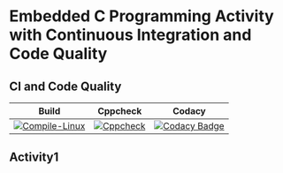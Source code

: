 # Embedded C Programming Activity with Continuous Integration and Code Quality

## CI and Code Quality

|Build|Cppcheck|Codacy|
|:--:|:--:|:--:|
|[![Compile-Linux](https://github.com/anasinikitha/cng/actions/workflows/Compile.yml/badge.svg)](https://github.com/anasinikitha/cng/actions/workflows/Compile.yml)|[![Cppcheck](https://github.com/anasinikitha/cng/actions/workflows/Code-Qualiity.yml/badge.svg)](https://github.com/anasinikitha/cng/actions/workflows/Code-Qualiity.yml)|[![Codacy Badge](https://app.codacy.com/project/badge/Grade/0cc569438e6941bdafcdb6a344dc5594)](https://www.codacy.com/gh/anasinikitha/cng/dashboard?utm_source=github.com&amp;utm_medium=referral&amp;utm_content=anasinikitha/cng&amp;utm_campaign=Badge_Grade)|

## Activity1
